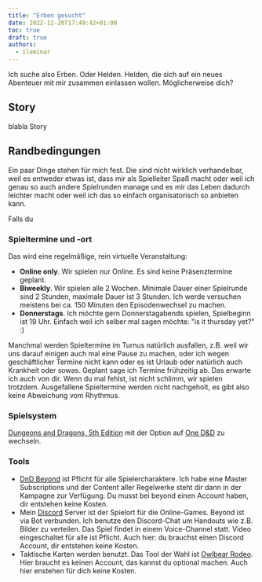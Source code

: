 ```yaml
---
title: "Erben gesucht"
date: 2022-12-20T17:49:42+01:00
toc: true
draft: true
authors:
  - ilominar
---
```


Ich suche also Erben. Oder Helden. Helden, die sich auf ein neues Abenteuer mit mir zusammen einlassen wollen. Möglicherweise dich?



## Story

blabla Story

## Randbedingungen

Ein paar Dinge stehen für mich fest. Die sind nicht wirklich verhandelbar, weil es entweder etwas ist, dass mir als Spielleiter Spaß macht oder weil ich genau so auch andere Spielrunden manage und es mir das Leben dadurch leichter macht oder weil ich das so einfach organisatorisch so anbieten kann.

Falls du 

### Spieltermine und -ort

Das wird eine regelmäßige, rein virtuelle Veranstaltung:

- **Online only**. Wir spielen nur Online. Es sind keine Präsenztermine geplant.
- **Biweekly**. Wir spielen alle 2 Wochen. Minimale Dauer einer Spielrunde sind 2 Stunden, maximale Dauer ist 3 Stunden. Ich werde versuchen meistens bei ca. 150 Minuten den Episodenwechsel zu machen.
- **Donnerstags**. Ich möchte gern Donnerstagabends spielen, Spielbeginn ist 19 Uhr. Einfach weil ich selber mal sagen möchte: "is it thursday yet?" :)

Manchmal werden Spieltermine im Turnus natürlich ausfallen, z.B. weil wir uns darauf einigen auch mal eine Pause zu machen, oder ich wegen geschäftlicher Termine nicht kann oder es ist Urlaub oder natürlich auch Krankheit oder sowas. Geplant sage ich Termine frühzeitig ab. Das erwarte ich auch von dir. Wenn du mal fehlst, ist nicht schlimm, wir spielen trotzdem. Ausgefallene Spieltermine werden nicht nachgeholt, es gibt also keine Abweichung vom Rhythmus.

### Spielsystem

[Dungeons and Dragons, 5th Edition](https://dnd.wizards.com/) mit der Option auf [One D&D](https://www.dndbeyond.com/one-dnd) zu wechseln.

### Tools

- [DnD Beyond](https://www.dndbeyond.com/) ist Pflicht für alle Spielercharaktere. Ich habe eine Master Subscriptions und der Content aller Regelwerke steht dir dann in der Kampagne zur Verfügung. Du musst bei beyond einen Account haben, dir entstehen keine Kosten.
- Mein [Discord](https://discord.com/) Server ist der Spielort für die Online-Games. Beyond ist via Bot verbunden. Ich benutze den Discord-Chat um Handouts wie z.B. Bilder zu verteilen. Das Spiel findet in einem Voice-Channel statt. Video eingeschaltet für alle ist Pflicht. Auch hier: du brauchst einen Discord Account, dir entstehen keine Kosten.
- Taktische Karten werden benutzt. Das Tool der Wahl ist [Owlbear Rodeo](https://www.owlbear.app/). Hier braucht es keinen Account, das kannst du optional machen. Auch hier enstehen für dich keine Kosten.